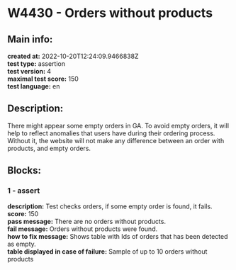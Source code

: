 # W4430 - Orders without products  
## Main info:  
**created at:** 2022-10-20T12:24:09.9466838Z  
**test type:** assertion  
**test version:** 4  
**maximal test score:** 150  
**test language:** en  
## Description:  
There might appear some empty orders in GA. To avoid empty orders, it will help to reflect anomalies that users have during their ordering process. Without it, the website will not make any difference between an order with products, and empty orders.  
## Blocks:  
### 1 - assert
**description:** Test checks orders, if some empty order is found, it fails.  
**score:** 150  
**pass message:** There are no orders without products.  
**fail message:** Orders without products were found.  
**how to fix message:** Shows table with Ids of orders that has been detected as empty.  
**table displayed in case of failure:** Sample of up to 10 orders without products  
